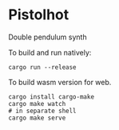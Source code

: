 # Pistolhot

Double pendulum synth

To build and run natively:
```
cargo run --release
```

To build wasm version for web.
```
cargo install cargo-make
cargo make watch
# in separate shell
cargo make serve
```